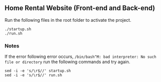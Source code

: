 ## Home Rental Website (Front-end and Back-end)
Run the following files in the root folder to activate the project.  
```
./startup.sh  
./run.sh  
```

### Notes
If the error following error occurs,
```/bin/bash^M: bad interpreter: No such file or directory```
run the following commands and try again.

```
sed -i -e 's/\r$//' startup.sh   
sed -i -e 's/\r$//' run.sh
```
